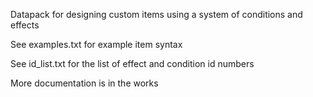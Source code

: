Datapack for designing custom items using a system of conditions and effects


See examples.txt for example item syntax

See id_list.txt for the list of effect and condition id numbers

More documentation is in the works
